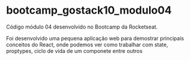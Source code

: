# bootcamp_gostack10_modulo04
Código módulo 04 desenvolvido no Bootcamp da Rocketseat.

Foi desenvolvido uma pequena aplicação web para demostrar principais conceitos do React, onde podemos ver como trabalhar com state, proptypes, ciclo de vida de um componete entre outros
